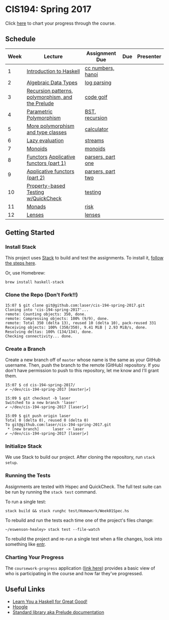 # CIS194: Spring 2017

Click [here](http://coursework-progress.herokuapp.com/) to chart your progress through the course.

## Schedule

Week | Lecture                                                | Assignment Due          | Due     | Presenter                         |
---- | ------------------------------------------------------ | ----------------------- | ------- | --------------------------------- |
1    | [Introduction to Haskell][1]                           | [cc numbers, hanoi][21] |         |                                   |
2    | [Algebraic Data Types][2]                              | [log parsing][22]       |         |                                   |
3    | [Recursion patterns, polymorphism, and the Prelude][3] | [code golf][23]         |         |                                   |
4    | [Parametric Polymorphism][4]                           | [BST, recursion][24]    |         |                                   |
5    | [More polymorphism and type classes][5]                | [calculator][25]        |         |                                   |
6    | [Lazy evaluation][6]                                   | [streams][26]           |         |                                   |
7    | [Monoids][7]                                           | [monoids][27]           |         |                                   |
8    | [Functors][8] [Applicative functors (part 1)][9]       | [parsers, part one][28] |         |                                   |
9    | [Applicative functors (part 2)][10]                    | [parsers, part two][29] |         |                                   |
10   | [Property-based Testing w/QuickCheck][12]              | [testing][31]           |         |                                   |
11   | [Monads][11]                                           | [risk][30]              |         |                                   |
12   | [Lenses][13]                                           | [lenses][32]            |         |                                   |

  [1]: https://github.com/laser/cis-194-spring-2017/blob/master/pdfs/lectures/Week01L-intro.pdf
  [2]: https://github.com/laser/cis-194-spring-2017/blob/master/pdfs/lectures/Week02L-ADTs.pdf
  [3]: https://github.com/laser/cis-194-spring-2017/blob/master/pdfs/lectures/Week03L-recursion-and-polymorphism.pdf
  [4]: https://github.com/laser/cis-194-spring-2017/blob/master/pdfs/lectures/Week04L-parametric-polymorphism.pdf
  [5]: https://github.com/laser/cis-194-spring-2017/blob/master/pdfs/lectures/Week05L-type-classes.pdf
  [6]: https://github.com/laser/cis-194-spring-2017/blob/master/pdfs/lectures/Week06L-laziness.pdf
  [7]: https://github.com/laser/cis-194-spring-2017/blob/master/pdfs/lectures/Week07L-monoids.pdf
  [8]: https://github.com/laser/cis-194-spring-2017/blob/master/pdfs/lectures/Week08L-functors.pdf
  [9]: https://github.com/laser/cis-194-spring-2017/blob/master/pdfs/lectures/Week09L-applicative.pdf
  [10]: https://github.com/laser/cis-194-spring-2017/blob/master/pdfs/lectures/Week10L-applicative-cont.pdf
  [11]: https://github.com/laser/cis-194-spring-2017/blob/master/pdfs/lectures/Week11L-monads.pdf
  [12]: https://github.com/laser/cis-194-spring-2017/blob/master/pdfs/lectures/QuickCheckL.pdf
  [13]: https://github.com/laser/cis-194-spring-2017/blob/master/pdfs/lectures/LensesL.pdf

  [21]: https://github.com/laser/cis-194-spring-2017/blob/master/pdfs/assignments/Week01A-intro.pdf
  [22]: https://github.com/laser/cis-194-spring-2017/blob/master/pdfs/assignments/Week02A-ADTs.pdf
  [23]: https://github.com/laser/cis-194-spring-2017/blob/master/pdfs/assignments/Week03A-recursion-and-polymorphism.pdf
  [24]: https://github.com/laser/cis-194-spring-2017/blob/master/pdfs/assignments/Week04A-parametric-polymorphism.pdf
  [25]: https://github.com/laser/cis-194-spring-2017/blob/master/pdfs/assignments/Week05A-type-classes.pdf
  [26]: https://github.com/laser/cis-194-spring-2017/blob/master/pdfs/assignments/Week06A-laziness.pdf
  [27]: https://github.com/laser/cis-194-spring-2017/blob/master/pdfs/assignments/Week07A.pdf
  [28]: https://github.com/laser/cis-194-spring-2017/blob/master/pdfs/assignments/Week09A-applicative.pdf
  [29]: https://github.com/laser/cis-194-spring-2017/blob/master/pdfs/assignments/Week10A-applicative-cont.pdf
  [30]: https://github.com/laser/cis-194-spring-2017/blob/master/pdfs/assignments/Week11A-monads.pdf
  [31]: https://github.com/laser/cis-194-spring-2017/blob/master/pdfs/assignments/QuickCheckL.pdf
  [32]: https://github.com/laser/cis-194-spring-2017/blob/master/pdfs/assignments/LensesL.pdf

## Getting Started

### Install Stack

This project uses [Stack](http://docs.haskellstack.org/en/stable/README.html) to build and test the assignments. To install it, [follow the steps here](http://docs.haskellstack.org/en/stable/README.html#how-to-install).

Or, use Homebrew:

```
brew install haskell-stack
```

### Clone the Repo (Don't Fork!!)

```
15:07 $ git clone git@github.com:laser/cis-194-spring-2017.git
Cloning into 'cis-194-spring-2017'...
remote: Counting objects: 350, done.
remote: Compressing objects: 100% (9/9), done.
remote: Total 350 (delta 13), reused 10 (delta 10), pack-reused 331
Receiving objects: 100% (350/350), 9.41 MiB | 2.93 MiB/s, done.
Resolving deltas: 100% (134/134), done.
Checking connectivity... done.
```

### Create a Branch

Create a new branch off of `master` whose name is the same as your GitHub username. Then, push the branch to the remote (GitHub) repository. If you don't have permission to push to this repository, let me know and I'll grant them.

```
15:07 $ cd cis-194-spring-2017/
✔ ~/dev/cis-194-spring-2017 [master|✔]

15:09 $ git checkout -b laser
Switched to a new branch 'laser'
✔ ~/dev/cis-194-spring-2017 [laser|✔]

15:09 $ git push origin laser
Total 0 (delta 0), reused 0 (delta 0)
To git@github.com:laser/cis-194-spring-2017.git
 * [new branch]      laser -> laser
✔ ~/dev/cis-194-spring-2017 [laser|✔]
```

### Initialize Stack

We use Stack to build our project. After cloning the repository, run `stack setup`.


### Running the Tests

Assignments are tested with Hspec and QuickCheck. The full test suite can be run by running the `stack test` command.

To run a single test:

```
stack build && stack runghc test/Homework/Week01Spec.hs
```

To rebuild and run the tests each time one of the project's files change:

```
~/eswenson-healey> stack test --file-watch
```

To rebuild the project and re-run a single test when a file changes, look into something like [entr](http://entrproject.org/).

### Charting Your Progress

The `coursework-progress` application ([link here][100]) provides a basic view
of who is participating in the course and how far they've progressed.

  [100]: http://coursework-progress.herokuapp.com

## Useful Links

* [Learn You a Haskell for Great Good!](http://learnyouahaskell.com/chapters)
* [Hoogle](https://www.haskell.org/hoogle/)
* [Standard library aka Prelude documentation](http://hackage.haskell.org/package/base)
